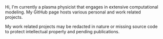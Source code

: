 Hi, I'm currently a plasma physicist that engages in extensive computational modeling. My GitHub page hosts various personal and work related projects.

My work related projects may be redacted in nature or missing source code to protect intellectual property and pending publications. 
